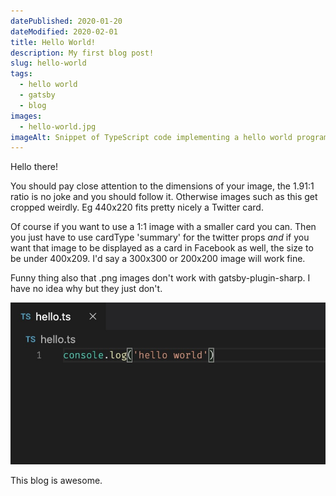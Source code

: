 ```yaml
---
datePublished: 2020-01-20
dateModified: 2020-02-01
title: Hello World!
description: My first blog post!
slug: hello-world
tags:
  - hello world
  - gatsby
  - blog
images:
  - hello-world.jpg
imageAlt: Snippet of TypeScript code implementing a hello world program
---
```


Hello there!

You should pay close attention to the dimensions of your image, the 1.91:1 ratio is no joke and you should follow it. Otherwise images such as this get cropped weirdly. Eg 440x220 fits pretty nicely a Twitter card.

Of course if you want to use a 1:1 image with a smaller card you can. Then you just have to use cardType 'summary' for the twitter props *and* if you want that image to be displayed as a card in Facebook as well, the size to be under 400x209. I'd say a 300x300 or 200x200 image will work fine.

Funny thing also that .png images don't work with gatsby-plugin-sharp. I have no idea why but they just don't.

<img src="./hello-world.jpg" alt="Hello world in TypeScript." />

This blog is awesome.